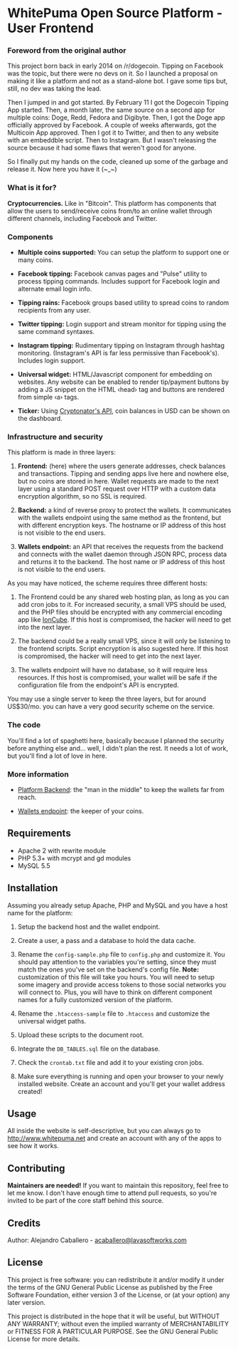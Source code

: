 # WhitePuma Open Source Platform - User Frontend

### Foreword from the original author

This project born back in early 2014 on /r/dogecoin. Tipping on Facebook was the topic,
but there were no devs on it. So I launched a proposal on making it like a platform and
not as a stand-alone bot. I gave some tips but, still, no dev was taking the lead.

Then I jumped in and got started. By February 11 I got the Dogecoin Tipping App started.
Then, a month later, the same source on a second app for multiple coins: Doge, Redd, Fedora
and Digibyte.
Then, I got the Doge app officially approved by Facebook. A couple of weeks afterwards,
got the Multicoin App approved.
Then I got it to Twitter, and then to any website with an embeddble script.
Then to Instagram.
But I wasn't releasing the source because it had some flaws that weren't good for anyone.

So I finally put my hands on the code, cleaned up some of the garbage and release it.
Now here you have it (~_~)

### What is it for?

**Cryptocurrencies.** Like in "Bitcoin". This platform has components that allow the users to
send/receive coins from/to an online wallet through different channels, including
Facebook and Twitter.

### Components

* **Multiple coins supported:** You can setup the platform to support one or many
  coins.

* **Facebook tipping:** Facebook canvas pages and "Pulse" utility to process tipping
  commands. Includes support for Facebook login and alternate email login info.
  
* **Tipping rains:** Facebook groups based utility to spread coins to random
  recipients from any user.
  
* **Twitter tipping:** Login support and stream monitor for tipping using the same
  command syntaxes.

* **Instagram tipping:** Rudimentary tipping on Instagram through hashtag monitoring.
  (Instagram's API is far less permissive than Facebook's). Includes login support.
  
* **Universal widget:** HTML/Javascript component for embedding on websites. Any
  website can be enabled to render tip/payment buttons by adding a JS snippet on the
  HTML ‹head› tag and buttons are rendered from simple ‹a› tags.

* **Ticker:** Using [Cryptonator's API](https://www.cryptonator.com/api), coin
  balances in USD can be shown on the dashboard.

### Infrastructure and security

This platform is made in three layers:

1. **Frontend:** (here) where the users generate addresses, check balances and transactions.
   Tipping and sending apps live here and nowhere else, but no coins are stored in here.
   Wallet requests are made to the next layer using a standard POST request over HTTP
   with a custom data encryption algorithm, so no SSL is required.
   
2. **Backend:** a kind of reverse proxy to protect the wallets. It communicates with the
   wallets endpoint using the same method as the frontend, but with different encryption
   keys. The hostname or IP address of this host is not visible to the end users.
   
3. **Wallets endpoint:** an API that receives the requests from the backend and connects
   with the wallet daemon through JSON RPC, process data and returns it to the backend.
   The host name or IP address of this host is not visible to the end users.
   
As you may have noticed, the scheme requires three different hosts:

1. The Frontend could be any shared web hosting plan, as long as you can add cron jobs
   to it. For increased security, a small VPS should be used, and the PHP files should
   be encrypted with any commercial encoding app like [IonCube](http://www.ioncube.com/).
   If this host is compromised, the hacker will need to get into the next layer.
   
2. The backend could be a really small VPS, since it will only be listening to the
   frontend scripts. Script encryption is also sugested here.
   If this host is compromised, the hacker will need to get into the next layer.
   
3. The wallets endpoint will have no database, so it will require less resources.
   If this host is compromised, your wallet will be safe if the configuration file
   from the endpoint's API is encrypted.
   
You may use a single server to keep the three layers, but for around US$30/mo. you
can have a very good security scheme on the service.

### The code

You'll find a lot of spaghetti here, basically because I planned the security before
anything else and... well, I didn't plan the rest. It needs a lot of work, but you'll
find a lot of love in here.

### More information

* [Platform Backend](https://github.com/lavacaballero/whitepuma-backend):
  the "man in the middle" to keep the wallets far from reach.
  
* [Wallets endpoint](https://github.com/lavacaballero/whitepuma-wallets):
  the keeper of your coins.

## Requirements

* Apache 2 with rewrite module
* PHP 5.3+ with mcrypt and gd modules
* MySQL 5.5

## Installation

Assuming you already setup Apache, PHP and MySQL and you have a host name for the platform:

1. Setup the backend host and the wallet endpoint.

2. Create a user, a pass and a database to hold the data cache.

3. Rename the `config-sample.php` file to `config.php` and customize it.
   You should pay attention to the variables you're setting, since they must match
   the ones you've set on the backend's config file.
   **Note:** customization of this file will take you hours. You will need to setup
   some imagery and provide access tokens to those social networks you will connect to.
   Plus, you will have to think on different component names for a fully customized
   version of the platform.

4. Rename the `.htaccess-sample` file to `.htaccess` and customize the 
   universal widget paths.
   
5. Upload these scripts to the document root.
 
6. Integrate the `DB_TABLES.sql` file on the database.

7. Check the `crontab.txt` file and add it to your existing cron jobs.

8. Make sure everything is running and open your browser to your newly installed website.
   Create an account and you'll get your wallet address created!

## Usage

All inside the website is self-descriptive, but you can always go to http://www.whitepuma.net and
create an account with any of the apps to see how it works.

## Contributing

**Maintainers are needed!** If you want to maintain this repository, feel free to let me know.
I don't have enough time to attend pull requests, so you're invited to be part of the core staff
behind this source.

## Credits

Author: Alejandro Caballero - acaballero@lavasoftworks.com

## License

This project is free software: you can redistribute it and/or modify
it under the terms of the GNU General Public License as published by
the Free Software Foundation, either version 3 of the License, or
(at your option) any later version.

This project is distributed in the hope that it will be useful,
but WITHOUT ANY WARRANTY; without even the implied warranty of
MERCHANTABILITY or FITNESS FOR A PARTICULAR PURPOSE.  See the
GNU General Public License for more details.

